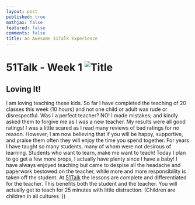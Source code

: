 ```yaml
---
layout: post
published: true
mathjax: false
featured: false
comments: false
title: An Awesome 51Talk Experience
---
```

<h1>51Talk - Week 1 <img src="IMG_5079.PNG" alt="Title" /></h1>

<h2>Loving It!</h2>

<p>I am loving teaching these kids. So far I have completed the teaching of 20 classes this week (10 hours) and not one child or adult was rude or disrespectful.
Was I a perfect teacher? NO! I made mistakes; and kindly asked them to forgive me as I was a new teacher. My results were all good ratings!
I was a little scared as I read many reviews of bad ratings for no reason. However, I am now believing that if you will be happy, supportive, and praise them often they will enjoy the time you spend together.
For years I have taught so many students, many of whom were not desirous of learning. Students who want to learn, make me want to teach! Today I plan to go get a few more props, I actually have plenty since I have a baby!
I have always enjoyed teaching but came to despise all the headache and paperwork bestowed on the teacher, while more and more responsibility is taken off the student. At <a href="http://www.51talk.com/na?referrer=4825373">51Talk</a> the lessons are complete and differentiated for the teacher. This benefits both the student and the teacher. You will actually get to teach for 25 minutes with little distraction. (Children are children in all cultures :))</p>
